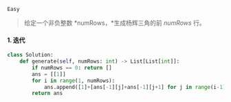 `Easy`

> 给定一个非负整数 *numRows，*生成杨辉三角的前 *numRows* 行。

#### 1.  迭代

```python
class Solution:
    def generate(self, numRows: int) -> List[List[int]]:
        if numRows == 0: return []
        ans = [[1]]
        for i in range(1, numRows):
            ans.append([1]+[ans[-1][j]+ans[-1][j+1] for j in range(i-1)]+[1])
        return ans
```

